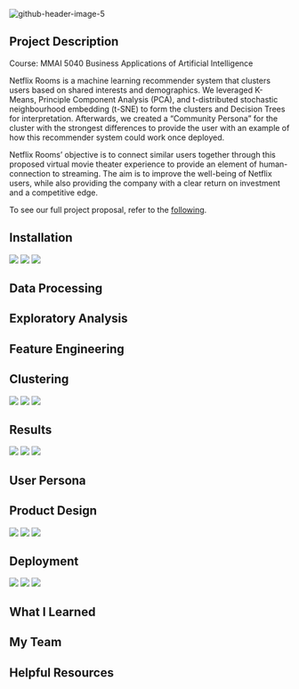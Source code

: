 ![github-header-image-5](https://user-images.githubusercontent.com/96799559/169658516-0d78a0e2-ca15-4849-96de-6e201e858896.png)


## Project Description 
Course: MMAI 5040 Business Applications of Artificial Intelligence 

Netflix Rooms is a machine learning recommender system that clusters users based on shared interests and demographics. We leveraged K-Means, Principle Component Analysis (PCA), and t-distributed stochastic neighbourhood embedding (t-SNE) to form the clusters and Decision Trees for interpretation. Afterwards, we created a “Community Persona” for the cluster with the strongest differences to provide the user with an example of how this recommender system could work once deployed. 

Netflix Rooms’ objective is to connect similar users together through this proposed virtual movie theater experience to provide an element of human-connection to streaming. The aim is to improve the well-being of Netflix users, while also providing the company with a clear return on investment and a competitive edge. 

To see our full project proposal, refer to the [following](https://github.com/bintualkassoum/netflix-rooms-project/blob/main/MMAI%205040%20Project%20Proposal%20Outline-2-1.pdf).

## Installation 
![](https://img.shields.io/badge/Library-Google%20Colab-informational?style=flat&logo=googlecolab&logoColor=white&color=F25757)
![](https://img.shields.io/badge/Library-Numpy-informational?style=flat&logo=numpy&logoColor=white&color=F25757)
![](https://img.shields.io/badge/Library-Pandas-informational?style=flat&logo=pandas&logoColor=white&color=F25757)

## Data Processing 

## Exploratory Analysis 

## Feature Engineering 

## Clustering 
![](https://img.shields.io/badge/Library-Google%20Colab-informational?style=flat&logo=googlecolab&logoColor=white&color=F25757)
![](https://img.shields.io/badge/Library-Numpy-informational?style=flat&logo=numpy&logoColor=white&color=F25757)
![](https://img.shields.io/badge/Library-Pandas-informational?style=flat&logo=pandas&logoColor=white&color=F25757)

## Results 
![](https://img.shields.io/badge/Library-Google%20Colab-informational?style=flat&logo=googlecolab&logoColor=white&color=F25757)
![](https://img.shields.io/badge/Library-Numpy-informational?style=flat&logo=numpy&logoColor=white&color=F25757)
![](https://img.shields.io/badge/Library-Pandas-informational?style=flat&logo=pandas&logoColor=white&color=F25757)

## User Persona 

## Product Design 
![](https://img.shields.io/badge/Library-Google%20Colab-informational?style=flat&logo=googlecolab&logoColor=white&color=F25757)
![](https://img.shields.io/badge/Library-Numpy-informational?style=flat&logo=numpy&logoColor=white&color=F25757)
![](https://img.shields.io/badge/Library-Pandas-informational?style=flat&logo=pandas&logoColor=white&color=F25757)

## Deployment 
![](https://img.shields.io/badge/Library-Google%20Colab-informational?style=flat&logo=googlecolab&logoColor=white&color=F25757)
![](https://img.shields.io/badge/Library-Numpy-informational?style=flat&logo=numpy&logoColor=white&color=F25757)
![](https://img.shields.io/badge/Library-Pandas-informational?style=flat&logo=pandas&logoColor=white&color=F25757)

## What I Learned 

## My Team  

## Helpful Resources 
